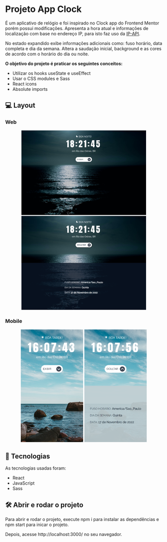 # Projeto App Clock

É um aplicativo de relógio e foi inspirado no Clock app do Frontend Mentor porém possui modificações. Apresenta a hora atual e informações de localização com base no endereço IP, para isto faz uso da [IP-API](https://ip-api.com/docs). 

No estado expandido exibe informações adicionais como: fuso horário, data completa e dia da semana. 
Altera a saudação inicial, background e as cores de acordo com o horário do dia ou noite. 


<p><strong>O objetivo do projeto é praticar os seguintes conceitos:</strong> 

- Utilizar os hooks useState e useEffect
- Usar o CSS modules e Sass
- React icons
- Absolute imports

## 💻 Layout  

### Web

<p align="center">
  <img alt="Projeto App Clock" title="App Clock" src="/src/assets/images/tela-desktop-oculto.png" width="400px">
  <img alt="Projeto App Clock" title="App Clock" src="/src/assets/images/tela-desktop-exibir.png" width="400px">
</p>

### Mobile

<p align="center">
  <img alt="Projeto App Clock" title="App Clock" src="src/assets/images/tela-mobile-oculto.png" width="200px">
  <img alt="Projeto App Clock" title="App Clock" src="src/assets/images/tela-mobile-exibir.png" width="200px">
</p>


 ## 🔧 Tecnologias 

As tecnologias usadas foram: 
* React
* JavaScript
* Sass

## 🛠️ Abrir e rodar o projeto
Para abrir e rodar o projeto, execute npm i para instalar as dependências e npm start para inicar o projeto.

Depois, acesse http://localhost:3000/ no seu navegador.
